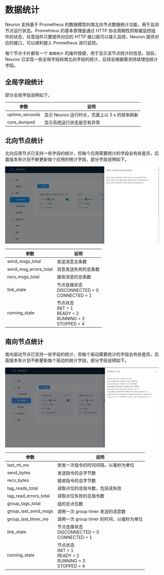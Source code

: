 # 数据统计

Neuron 支持基于 Prometheus 的数据模型的南北向节点数据统计功能，用于监测节点运行状态。Prometheus 的基本原理是通过 HTTP 协议周期性抓取被监控组件的状态，任意组件只要提供对应的 HTTP 接口就可以接入监控，Neuron 提供对应的接口，可以顺利接入 Prometheus 进行监控。

每个节点卡片都有一个 `数据统计` 的操作按键，用于显示该节点统计的信息。目前，Neuron 已实现一些全局字段和南北向字段的统计，后续会根据需求持续增加统计字段。

## 全局字段统计

部分全局字段说明如下。

| 参数             | 说明                                     |
| --------------- | --------------------------------------- |
| uptime_seconds  | 显示 Neuron 运行时长，页面上以 5 s 的频率刷新 |
| core_dumped     | 显示系统运行状态是否有异常                   |

## 北向节点统计

北向应用节点已支持一些字段的统计，但每个应用需要统计的字段会有些差异，后面版本有计划不断更新每个应用的统计字段，部分字段说明如下。

![north_statistics](./assets/north_statistics.png)

| 参数                     | 说明               |
| ----------------------- | ----------------- |
| send_msgs_total         | 发送消息总条数       |
| send_msg_errors_total   | 消息发送失败的总条数  |
| recv_msgs_total         | 接收消息的总条数     |
| link_state              | 节点连接状态</br>DISCONNECTED = 0</br> CONNECTED = 1       |
| running_state           | 节点状态 </br> INIT = 1</br>READY = 2</br> RUNNING = 3</br>    STOPPED = 4            |

## 南向节点统计

南向驱动节点已支持一些字段的统计，但每个驱动需要统计的字段会有些差异，后面版本有计划不断更新每个驱动的统计字段。部分字段说明如下。

![south_statistics](./assets/south_statistics.png)

| 参数                    | 说明                                    |
| ---------------------- | --------------------------------------- |
| last_rtt_ms            | 收发一次指令的时间间隔，以毫秒为单位          |
| send_bytes             | 发送指令的总字节数                         |
| recv_bytes             | 接收指令的总字节数                         |
| tag_reads_total        | 读取点位的总指令数，包括读失败               |
| tag_read_errors_total  | 读取点位失败的总指令数                      |
| group_tags_total       | 组的总点位数                               |
| group_last_send_msgs   | 调用一次 group timer 发送的消息数           |
| group_last_timer_ms    | 调用一次 group timer 的时间，以毫秒为单位     |
| link_state              | 节点连接状态 </br>DISCONNECTED = 0</br> CONNECTED = 1       |
| running_state           | 节点状态 </br> INIT = 1</br>READY = 2</br> RUNNING = 3</br>    STOPPED = 4            |
